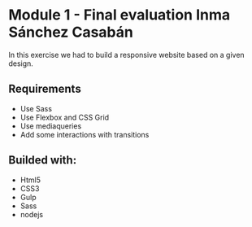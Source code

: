 # Module 1 - Final evaluation Inma Sánchez Casabán

In this exercise we had to build a responsive website based on a given design.

## Requirements

- Use Sass
- Use Flexbox and CSS Grid
- Use mediaqueries
- Add some interactions with transitions

## Builded with:

- Html5
- CSS3
- Gulp
- Sass
- nodejs
